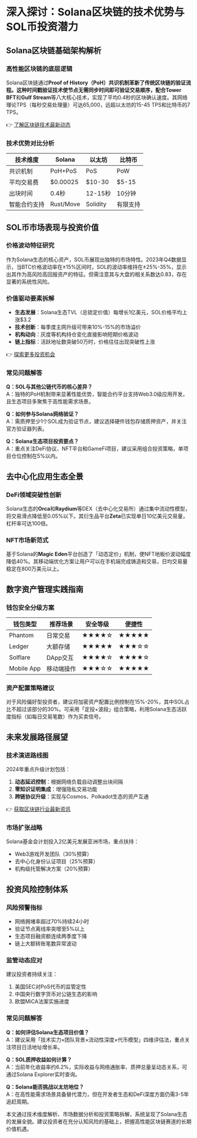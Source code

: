 # 深入探讨：Solana区块链的技术优势与SOL币投资潜力

## Solana区块链基础架构解析

### 高性能区块链的底层逻辑
Solana区块链通过**Proof of History（PoH）**共识机制革新了传统区块链的验证流程。这种时间戳验证技术使节点无需同步时间即可验证交易顺序，配合**Tower BFT**和**Gulf Stream**等八大核心技术，实现了平均0.4秒的区块确认速度。其网络理论TPS（每秒交易处理量）可达65,000，远超以太坊的15-45 TPS和比特币的7 TPS。

👉 [了解区块链技术最新动态](https://bit.ly/okx_welcome)

### 技术优势对比分析

| 技术维度       | Solana       | 以太坊       | 比特币       |
|----------------|--------------|--------------|--------------|
| 共识机制       | PoH+PoS      | PoS          | PoW          |
| 平均交易费     | $0.00025     | $10-30       | $5-15        |
| 出块时间       | 0.4秒        | 12-15秒      | 10分钟       |
| 智能合约支持   | Rust/Move    | Solidity     | 有限支持     |

## SOL币市场表现与投资价值

### 价格波动特征研究
作为Solana生态的核心资产，SOL币展现出独特的市场特性。2023年Q4数据显示，当BTC价格波动率在±15%区间时，SOL的波动率维持在±25%-35%，显示出其作为高风险高回报资产的特征。但需注意其与大盘的相关系数达0.83，存在显著的系统性风险。

### 价值驱动要素拆解
- **生态发展**：Solana生态TVL（总锁定价值）每增长1亿美元，SOL价格平均上涨$3.2
- **技术创新**：每季度主网升级可带来10%-15%的市场溢价
- **机构动向**：灰度等机构持仓变化直接影响短期价格波动
- **链上指标**：活跃地址数突破50万时，价格往往出现突破性上涨

👉 [探索更多投资机会](https://bit.ly/okx_welcome)

### 常见问题解答

**Q：SOL与其他公链代币的核心差异？**  
A：独特的PoH机制带来显著性能优势，智能合约平台支持Web3.0级应用开发，且生态项目多聚焦于高性能需求场景。

**Q：如何参与Solana网络验证？**  
A：需质押至少1个SOL成为验证节点，建议选择硬件钱包存储质押资产，并关注官方验证器列表。

**Q：Solana生态项目投资要点？**  
A：重点关注DeFi协议、NFT平台和GameFi项目，建议采用组合投资策略，单项目仓位控制在5%以内。

## 去中心化应用生态全景

### DeFi领域突破性创新
Solana生态的**Orca**和**Raydium**等DEX（去中心化交易所）通过集中流动性模型，将交易滑点降低至0.05%以下。其衍生品平台**Zeta**已实现单日10亿美元交易量，杠杆率可达100倍。

### NFT市场新范式
基于Solana的**Magic Eden**平台创造了「动态定价」机制，使NFT地板价波动幅度降低40%。其移动端优化方案让用户可以在手机端完成铸造和交易，日均交易量稳定在800万美元以上。

## 数字资产管理实践指南

### 钱包安全分级方案

| 钱包类型   | 推荐场景                | 安全等级 | 便捷性 |
|------------|-------------------------|----------|--------|
| Phantom    | 日常交易                | ★★★★☆    | ★★★★★  |
| Ledger     | 大额存储                | ★★★★★    | ★★★☆☆  |
| Solflare   | DApp交互                | ★★★★☆    | ★★★★☆  |
| Mobile App | 移动端操作              | ★★★☆☆    | ★★★★★  |

### 资产配置策略建议
对于风险偏好型投资者，建议将加密资产配置比例控制在15%-20%，其中SOL占比不超过该部分的30%。可采用「定投+波段」组合策略，利用Solana生态活跃度指标（如每日交易笔数）作为买卖信号。

## 未来发展路径展望

### 技术演进路线图
2024年重点升级计划包括：
1. **动态延迟控制**：根据网络负载自动调整出块间隔
2. **零知识证明集成**：增强隐私交易功能
3. **跨链协议升级**：实现与Cosmos、Polkadot生态的资产互通

👉 [获取区块链行业最新资讯](https://bit.ly/okx_welcome)

### 市场扩张战略
Solana基金会计划投入2亿美元发展亚洲市场，重点扶持：
- Web3游戏开发团队（30%预算）
- 去中心化身份认证项目（25%预算）
- 机构级托管解决方案（20%预算）

## 投资风险控制体系

### 风险预警指标
- 网络拥堵率超过70%持续24小时
- 验证节点离线率突增至5%以上
- 生态项目融资额连续两季度下降
- 链上大额转账笔数异常波动

### 监管动态应对
建议投资者持续关注：
1. 美国SEC对PoS代币的监管定性
2. 中国央行数字货币对公链生态的影响
3. 欧盟MiCA法案实施进度

### 常见问题解答

**Q：如何评估Solana生态项目价值？**  
A：建议采用「技术实力×团队背景×流动性深度×代币模型」四维评估法，重点关注项目日活地址增长率。

**Q：SOL质押收益如何计算？**  
A：当前年化收益率约6.2%，实际收益与网络通胀率、质押总量呈动态关系，可通过Solana Explorer实时查询。

**Q：Solana能否挑战以太坊地位？**  
A：在高性能需求场景具备替代潜力，但在开发者生态和DeFi深度方面仍需3-5年追赶周期。

本文通过技术维度解析、市场数据分析和投资策略拆解，系统呈现了Solana生态的发展全貌。建议投资者在充分认知风险的基础上，把握高性能区块链赛道的长期价值机遇。